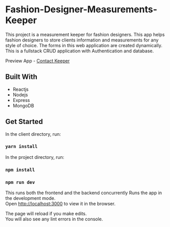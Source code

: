 # Fashion-Designer-Measurements-Keeper

This project is a measurement keeper for fashion designers. This app helps fashion designers to store clients information and measurements for any style of choice. The forms in this web application are created dynamically.
This is a fullstack CRUD application with Authentication and database.

Preview App - <a href="https://fashion-contact-keeper.herokuapp.com/">Contact Keeper</a>

## Built With

- Reactjs
- Nodejs
- Express
- MongoDB

## Get Started

In the client directory, run:

### `yarn install`

In the project directory, run:

### `npm install`

### `npm run dev`

This runs both the frontend and the backend concurrently
Runs the app in the development mode.\
Open [http://localhost:3000](http://localhost:3000) to view it in the browser.

The page will reload if you make edits.\
You will also see any lint errors in the console.
